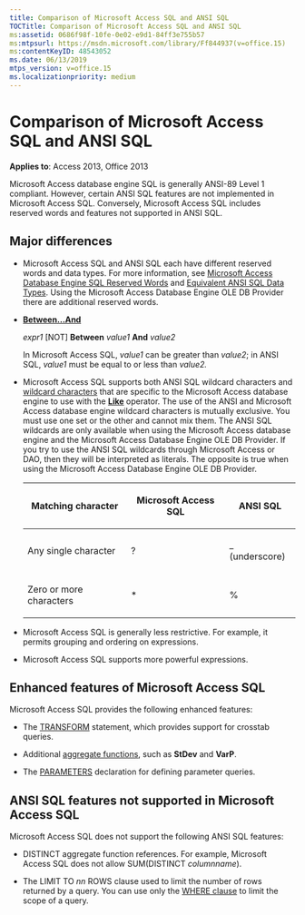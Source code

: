 ```yaml
---
title: Comparison of Microsoft Access SQL and ANSI SQL
TOCTitle: Comparison of Microsoft Access SQL and ANSI SQL
ms:assetid: 0686f98f-10fe-0e02-e9d1-84ff3e755b57
ms:mtpsurl: https://msdn.microsoft.com/library/Ff844937(v=office.15)
ms:contentKeyID: 48543052
ms.date: 06/13/2019
mtps_version: v=office.15
ms.localizationpriority: medium
---
```


# Comparison of Microsoft Access SQL and ANSI SQL

**Applies to**: Access 2013, Office 2013

Microsoft Access database engine SQL is generally ANSI-89 Level 1 compliant. However, certain ANSI SQL features are not implemented in Microsoft Access SQL. Conversely, Microsoft Access SQL includes reserved words and features not supported in ANSI SQL.

## Major differences

- Microsoft Access SQL and ANSI SQL each have different reserved words and data types. For more information, see [Microsoft Access Database Engine SQL Reserved Words](sql-reserved-words.md) and [Equivalent ANSI SQL Data Types](equivalent-ansi-sql-data-types.md). Using the Microsoft Access Database Engine OLE DB Provider there are additional reserved words.

- **[Between…And](/office/vba/access/concepts/miscellaneous/between-and-operator)**
    
  *expr1* \[NOT\] **Between** *value1* **And** *value2*
    
  In Microsoft Access SQL, *value1* can be greater than *value2*; in ANSI SQL, *value1* must be equal to or less than *value2.*

- Microsoft Access SQL supports both ANSI SQL wildcard characters and [wildcard characters](using-wildcard-characters-in-string-comparisons.md) that are specific to the Microsoft Access database engine to use with the **[Like](/office/vba/access/Concepts/Structured-Query-Language/like-operator-microsoft-access-sql)** operator. The use of the ANSI and Microsoft Access database engine wildcard characters is mutually exclusive. You must use one set or the other and cannot mix them. The ANSI SQL wildcards are only available when using the Microsoft Access database engine and the Microsoft Access Database Engine OLE DB Provider. If you try to use the ANSI SQL wildcards through Microsoft Access or DAO, then they will be interpreted as literals. The opposite is true when using the Microsoft Access Database Engine OLE DB Provider.
    
    <table>
    <colgroup>
    <col />
    <col />
    <col />
    </colgroup>
    <thead>
    <tr class="header">
    <th><p>Matching character</p></th>
    <th><p>Microsoft Access SQL</p></th>
    <th><p>ANSI SQL</p></th>
    </tr>
    </thead>
    <tbody>
    <tr class="odd">
    <td><p>Any single character</p></td>
    <td><p>?</p></td>
    <td><p>_ (underscore)</p></td>
    </tr>
    <tr class="even">
    <td><p>Zero or more characters</p></td>
    <td><p>*</p></td>
    <td><p>%</p></td>
    </tr>
    </tbody>
    </table>


- Microsoft Access SQL is generally less restrictive. For example, it permits grouping and ordering on expressions.

- Microsoft Access SQL supports more powerful expressions.

## Enhanced features of Microsoft Access SQL

Microsoft Access SQL provides the following enhanced features:

- The [TRANSFORM](transform-statement-microsoft-access-sql.md) statement, which provides support for crosstab queries.

- Additional [aggregate functions](sql-aggregate-functions-sql.md), such as **StDev** and **VarP**.

- The [PARAMETERS](parameters-declaration-microsoft-access-sql.md) declaration for defining parameter queries.

## ANSI SQL features not supported in Microsoft Access SQL

Microsoft Access SQL does not support the following ANSI SQL features:

- DISTINCT aggregate function references. For example, Microsoft Access SQL does not allow SUM(DISTINCT *columnname*).

- The LIMIT TO *nn* ROWS clause used to limit the number of rows returned by a query. You can use only the [WHERE clause](/office/vba/access/Concepts/Structured-Query-Language/where-clause-microsoft-access-sql) to limit the scope of a query.
